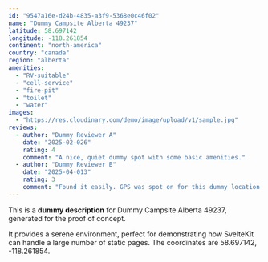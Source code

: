 ```yaml
---
id: "9547a16e-d24b-4835-a3f9-5368e0c46f02"
name: "Dummy Campsite Alberta 49237"
latitude: 58.697142
longitude: -118.261854
continent: "north-america"
country: "canada"
region: "alberta"
amenities:
  - "RV-suitable"
  - "cell-service"
  - "fire-pit"
  - "toilet"
  - "water"
images:
  - "https://res.cloudinary.com/demo/image/upload/v1/sample.jpg"
reviews:
  - author: "Dummy Reviewer A"
    date: "2025-02-026"
    rating: 4
    comment: "A nice, quiet dummy spot with some basic amenities."
  - author: "Dummy Reviewer B"
    date: "2025-04-013"
    rating: 3
    comment: "Found it easily. GPS was spot on for this dummy location."
---
```


This is a **dummy description** for Dummy Campsite Alberta 49237, generated for the proof of concept.

It provides a serene environment, perfect for demonstrating how SvelteKit can handle a large number of static pages. The coordinates are 58.697142, -118.261854.

